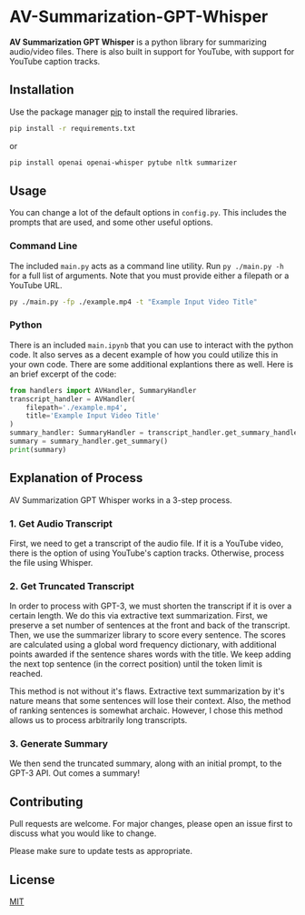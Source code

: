 # AV-Summarization-GPT-Whisper

**AV Summarization GPT Whisper** is a python library for summarizing audio/video files. There is also built in support for YouTube, with support for YouTube caption tracks.

## Installation

Use the package manager [pip](https://pip.pypa.io/en/stable/) to install the required libraries.

```bash
pip install -r requirements.txt
```

or

```bash
pip install openai openai-whisper pytube nltk summarizer
```

## Usage

You can change a lot of the default options in `config.py`. This includes the prompts that are used, and some other useful options.

### Command Line

The included `main.py` acts as a command line utility. Run `py ./main.py -h` for a full list of arguments. Note that you must provide either a filepath or a YouTube URL.

```bash
py ./main.py -fp ./example.mp4 -t "Example Input Video Title"
```

### Python

There is an included `main.ipynb` that you can use to interact with the python code. It also serves as a decent example of how you could utilize this in your own code. There are some additional explantions there as well. Here is an brief excerpt of the code:

```python
from handlers import AVHandler, SummaryHandler
transcript_handler = AVHandler(
    filepath='./example.mp4',
    title='Example Input Video Title'
)
summary_handler: SummaryHandler = transcript_handler.get_summary_handler()
summary = summary_handler.get_summary()
print(summary)
```

## Explanation of Process

AV Summarization GPT Whisper works in a 3-step process.

### 1. Get Audio Transcript

First, we need to get a transcript of the audio file. If it is a YouTube video, there is the option of using YouTube's caption tracks. Otherwise, process the file using Whisper.

### 2. Get Truncated Transcript

In order to process with GPT-3, we must shorten the transcript if it is over a certain length. We do this via extractive text summarization. First, we preserve a set number of sentences at the front and back of the transcript. Then, we use the summarizer library to score every sentence. The scores are calculated using a global word frequency dictionary, with additional points awarded if the sentence shares words with the title. We keep adding the next top sentence (in the correct position) until the token limit is reached.

This method is not without it's flaws. Extractive text summarization by it's nature means that some sentences will lose their context. Also, the method of ranking sentences is somewhat archaic. However, I chose this method allows us to process arbitrarily long transcripts.

### 3. Generate Summary

We then send the truncated summary, along with an initial prompt, to the GPT-3 API. Out comes a summary!

## Contributing

Pull requests are welcome. For major changes, please open an issue first
to discuss what you would like to change.

Please make sure to update tests as appropriate.

## License

[MIT](https://choosealicense.com/licenses/mit/)